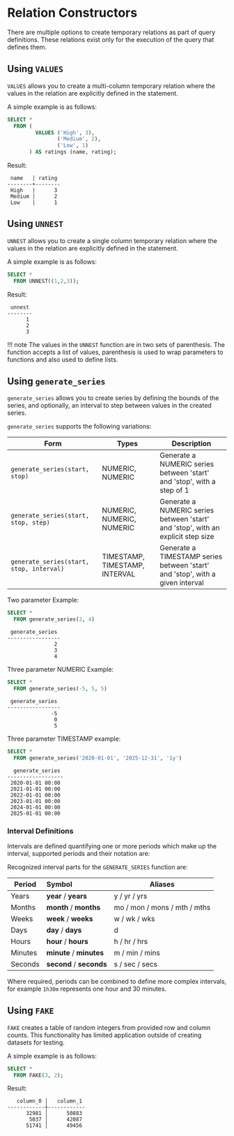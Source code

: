 # Relation Constructors

There are multiple options to create temporary relations as part of query definitions. These relations exist only for the execution of the query that defines them.

## Using `VALUES`

`VALUES` allows you to create a multi-column temporary relation where the values in the relation are explicitly defined in the statement.

A simple example is as follows:

~~~sql
SELECT * 
  FROM (
         VALUES ('High', 3),
                ('Medium', 2),
                ('Low', 1)
       ) AS ratings (name, rating);
~~~

Result:

~~~
 name   | rating
--------+--------
 High   |      3
 Medium |      2
 Low    |      1
~~~

## Using `UNNEST`

`UNNEST` allows you to create a single column temporary relation where the values in the relation are explicitly defined in the statement.

A simple example is as follows:

~~~sql
SELECT *
  FROM UNNEST((1,2,3));
~~~

Result:

~~~
 unnest 
--------
      1
      2
      3
~~~

!!! note
    The values in the `UNNEST` function are in two sets of parenthesis. The function accepts a list of values, parenthesis is used to wrap parameters to functions and also used to define lists.

## Using `generate_series`

`generate_series` allows you to create series by defining the bounds of the series, and optionally, an interval to step between values in the created series. 

`generate_series` supports the following variations:

Form                                 | Types   | Description
------------------------------------ | ------- | --------------------------
`generate_series(start, stop)`       | NUMERIC, NUMERIC | Generate a NUMERIC series between 'start' and 'stop', with a step of 1
`generate_series(start, stop, step)` | NUMERIC, NUMERIC, NUMERIC | Generate a NUMERIC series between 'start' and 'stop', with an explicit step size
`generate_series(start, stop, interval)` | TIMESTAMP, TIMESTAMP, INTERVAL | Generate a TIMESTAMP series between 'start' and 'stop', with a given interval

Two parameter Example:

~~~sql
SELECT *
  FROM generate_series(2, 4)
~~~
~~~
 generate_series 
-----------------
               2
               3
               4
~~~

Three parameter NUMERIC Example:

~~~sql
SELECT *
  FROM generate_series(-5, 5, 5)
~~~
~~~
 generate_series 
-----------------
              -5
               0
               5
~~~

Three parameter TIMESTAMP example:

~~~sql
SELECT *
  FROM generate_series('2020-01-01', '2025-12-31', '1y')
~~~
~~~
  generate_series 
------------------
 2020-01-01 00:00
 2021-01-01 00:00
 2022-01-01 00:00
 2023-01-01 00:00
 2024-01-01 00:00
 2025-01-01 00:00
~~~

### Interval Definitions

Intervals are defined quantifying one or more periods which make up the interval, supported periods and their notation are:

Recognized interval parts for the `GENERATE_SERIES` function are:

Period  | Symbol                   | Aliases
------- | :----------------------- | ----
Years   | **year** / **years**     | y / yr / yrs
Months  | **month** / **months**   | mo / mon / mons / mth / mths
Weeks   | **week** / **weeks**     | w / wk / wks
Days    | **day** / **days**       | d
Hours   | **hour** / **hours**     | h / hr / hrs
Minutes | **minute** / **minutes** | m / min / mins 
Seconds | **second** / **seconds** | s / sec / secs

Where required, periods can be combined to define more complex intervals, for example `1h30m` represents one hour and 30 minutes.

## Using `FAKE`

`FAKE` creates a table of random integers from provided row and column counts. This functionality has limited application outside of creating datasets for testing.

A simple example is as follows:

~~~sql
SELECT * 
  FROM FAKE(3, 2);
~~~

Result:

~~~
   column_0 │   column_1 
------------┼------------
      32981 │      50883
       5037 │      42087
      51741 │      49456
~~~